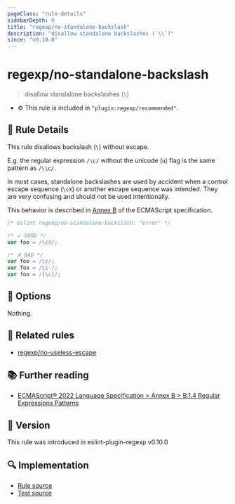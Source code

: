 ```yaml
---
pageClass: "rule-details"
sidebarDepth: 0
title: "regexp/no-standalone-backslash"
description: "disallow standalone backslashes (`\\`)"
since: "v0.10.0"
---
```

# regexp/no-standalone-backslash

> disallow standalone backslashes (`\`)

- :gear: This rule is included in `"plugin:regexp/recommended"`.

## :book: Rule Details

This rule disallows backslash (`\`) without escape.

E.g. the regular expression `/\c/` without the unicode (`u`) flag is the same pattern as `/\\c/`.

In most cases, standalone backslashes are used by accident when a control escape sequence (`\cX`) or another escape sequence was intended. They are very confusing and should not be used intentionally.

This behavior is described in [Annex B] of the ECMAScript specification.

[Annex B]: https://tc39.es/ecma262/#sec-regular-expressions-patterns

<eslint-code-block>

```js
/* eslint regexp/no-standalone-backslash: "error" */

/* ✓ GOOD */
var foo = /\cX/;

/* ✗ BAD */
var foo = /\c/;
var foo = /\c-/;
var foo = /[\c]/;
```

</eslint-code-block>

## :wrench: Options

Nothing.

## :couple: Related rules

- [regexp/no-useless-escape](./no-useless-escape.md)

## :books: Further reading

- [ECMAScript® 2022 Language Specification > Annex B > B.1.4 Regular Expressions Patterns](https://tc39.es/ecma262/#sec-regular-expressions-patterns)

## :rocket: Version

This rule was introduced in eslint-plugin-regexp v0.10.0

## :mag: Implementation

- [Rule source](https://github.com/ota-meshi/eslint-plugin-regexp/blob/master/lib/rules/no-standalone-backslash.ts)
- [Test source](https://github.com/ota-meshi/eslint-plugin-regexp/blob/master/tests/lib/rules/no-standalone-backslash.ts)
